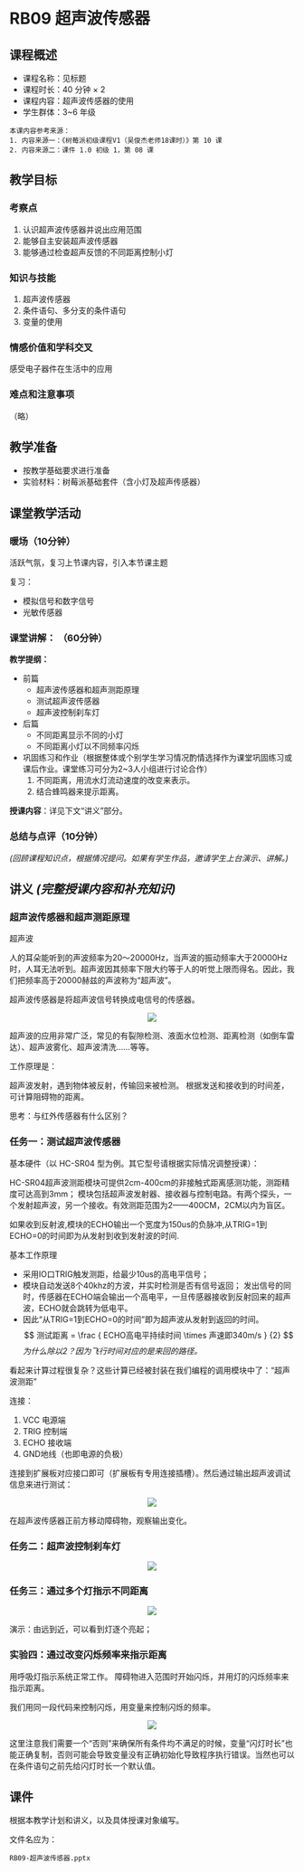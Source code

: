 # RB09 超声波传感器

## 课程概述

- 课程名称：见标题
- 课程时长：40 分钟 × 2
- 课程内容：超声波传感器的使用
- 学生群体：3~6 年级

```plain
本课内容参考来源：
1. 内容来源一：《树莓派初级课程V1（吴俊杰老师18课时）》第 10 课
2. 内容来源二：课件 1.0 初级 1，第 08 课
```

## 教学目标

### 考察点

1. 认识超声波传感器并说出应用范围
2. 能够自主安装超声波传感器
3. 能够通过检查超声反馈的不同距离控制小灯

### 知识与技能

1. 超声波传感器
2. 条件语句、多分支的条件语句
3. 变量的使用

### 情感价值和学科交叉

感受电子器件在生活中的应用

### 难点和注意事项

（略）

## 教学准备

- 按教学基础要求进行准备
- 实验材料：树莓派基础套件（含小灯及超声传感器）

## 课堂教学活动

### 暖场（10分钟）

活跃气氛，复习上节课内容，引入本节课主题

复习：
- 模拟信号和数字信号
- 光敏传感器

### 课堂讲解： （60分钟）

**教学提纲：**

- 前篇
    - 超声波传感器和超声测距原理
    - 测试超声波传感器
    - 超声波控制刹车灯
- 后篇
    - 不同距离显示不同的小灯
    - 不同距离小灯以不同频率闪烁
- 巩固练习和作业（根据整体或个别学生学习情况酌情选择作为课堂巩固练习或课后作业。课堂练习可分为2~3人小组进行讨论合作）
    1. 不同距离，用流水灯流动速度的改变来表示。
    2. 结合蜂鸣器来提示距离。

**授课内容**：详见下文“讲义”部分。
    
### 总结与点评（10分钟）

*(回顾课程知识点，根据情况提问。如果有学生作品，邀请学生上台演示、讲解。)*

## 讲义 *(完整授课内容和补充知识)*

### 超声波传感器和超声测距原理

超声波

人的耳朵能听到的声波频率为20～20000Hz，当声波的振动频率大于20000Hz时，人耳无法听到。超声波因其频率下限大约等于人的听觉上限而得名。因此，我们把频率高于20000赫兹的声波称为“超声波”。

超声波传感器是将超声波信号转换成电信号的传感器。

<div align="center">
    <img src="/media/15589462753805.jpg">
</div>

超声波的应用非常广泛，常见的有裂隙检测、液面水位检测、距离检测（如倒车雷达）、超声波雾化、超声波清洗……等等。

工作原理是：

超声波发射，遇到物体被反射，传输回来被检测。
根据发送和接收到的时间差，可计算阻碍物的距离。

思考：与红外传感器有什么区别？

### 任务一：测试超声波传感器

基本硬件（以 HC-SR04 型为例。其它型号请根据实际情况调整授课）：

HC-SR04超声波测距模块可提供2cm-400cm的非接触式距离感测功能，测距精度可达高到3mm；
模块包括超声波发射器、接收器与控制电路。有两个探头，一个发射超声波，另一个接收。有效测距范围为2——400CM，2CM以内为盲区。

如果收到反射波,模块的ECHO输出一个宽度为150us的负脉冲,从TRIG=1到ECHO=0的时间即为从发射到收到发射波的时间.


基本工作原理

- 采用IO口TRIG触发测距，给最少10us的高电平信号；
- 模块自动发送8个40khz的方波，并实时检测是否有信号返回；
     发出信号的同时，传感器在ECHO端会输出一个高电平，一旦传感器接收到反射回来的超声波，ECHO就会跳转为低电平。  
- 因此“从TRIG=1到ECHO=0的时间”即为超声波从发射到返回的时间。$$ 测试距离 = \frac { ECHO高电平持续时间  \times  声速即340m/s } {2} $$ *为什么除以2？因为飞行时间对应的是来回的路径。*

看起来计算过程很复杂？这些计算已经被封装在我们编程的调用模块中了：“超声波测距”

连接：

1.  VCC 电源端
2.  TRIG 控制端
3.  ECHO 接收端
4.  GND地线（也即电源的负极）

连接到扩展板对应接口即可（扩展板有专用连接插槽）。然后通过输出超声波调试信息来进行测试：

<div align="center">
    <img src="/media/15589469974369.jpg">
</div>

在超声波传感器正前方移动障碍物，观察输出变化。


### 任务二：超声波控制刹车灯

<div align="center">
    <img src="/media/15590422767325.jpg">
</div>

### 任务三：通过多个灯指示不同距离

<div align="center">
    <img src="/media/15620343689592.jpg">
</div>

演示：由远到近，可以看到灯逐个亮起；  

### 实验四：通过改变闪烁频率来指示距离

用呼吸灯指示系统正常工作。
障碍物进入范围时开始闪烁，并用灯的闪烁频率来指示距离。

我们用同一段代码来控制闪烁，用变量来控制闪烁的频率。

<div align="center">
    <img src="/media/15620374545838.jpg">
</div>

这里注意我们需要一个“否则”来确保所有条件均不满足的时候，变量“闪灯时长”也能正确复制，否则可能会导致变量没有正确初始化导致程序执行错误。当然也可以在条件语句之前先给闪灯时长一个默认值。

## 课件

根据本教学计划和讲义，以及具体授课对象编写。

文件名应为：

`RB09-超声波传感器.pptx`


